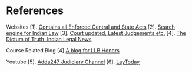 # References
Websites
[1]. [Contains all Enforced Central and State Acts](https://www.indiacode.nic.in)
[2]. [Search engine for Indian Law](https://indiankanoon.org)
[3]. [Court updated, Latest Judgements etc.](https://lawtrend.in)
[4]. [The Dictum of Truth, Indian Legal News](https://www.verdictum.in/)


Course Related Blog
[4] [A blog for LLB Honors](https://aaradhyalaw.blogspot.com/)

Youtube
[5]. [Adda247 Judiciary Channel](https://www.youtube.com/@Adda247Judiciary/videos)
[6]. [LayToday]()
